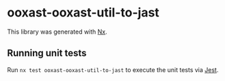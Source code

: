 # ooxast-ooxast-util-to-jast

This library was generated with [Nx](https://nx.dev).

## Running unit tests

Run `nx test ooxast-ooxast-util-to-jast` to execute the unit tests via [Jest](https://jestjs.io).
